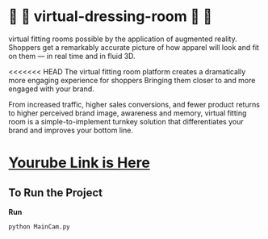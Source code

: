 # :womans_clothes: :jeans: virtual-dressing-room :dress: :tshirt: 
virtual fitting rooms possible by the application of augmented reality.  Shoppers get a remarkably accurate picture of how apparel will look and fit on them — in real time and in fluid 3D.

<<<<<<< HEAD
The virtual fitting room platform creates a dramatically more engaging experience for shoppers Bringing them closer to and more engaged with your brand.
 
From increased traffic, higher sales conversions, and fewer product returns to higher perceived brand image, awareness and memory, virtual fitting room is a simple-to-implement turnkey solution that differentiates your brand and improves your bottom line.
 
 [Yourube Link is Here](https://www.youtube.com/watch?v=_1GyAO5lFpE)
=======
## To Run the Project
**Run**
```bash
python MainCam.py
```


